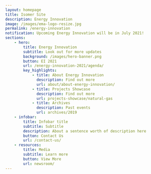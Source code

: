 ```yaml
---
layout: homepage
title: Isomer Site
description: Energy Innovation
image: /images/ema-logo-resize.jpg
permalink: /energy-innovation
notification: Upcoming Energy Innovation will be in July 2021!
sections:
    - hero:
        title: Energy Innovation
        subtitle: Look out for more updates
        background: /images/hero-banner.png
        button: EI 2021
        url: /energy-innovation-2021/agenda/
        key_highlights:
            - title: About Energy Innovation
              description: Find out more
              url: about/about-energy-innovation/
            - title: Projects Showcase
              description: Find out more
              url: projects-showcase/natural-gas
            - title: Archives
              description: Past events
              url: archives/2019
    - infobar:
        title: Infobar title
        subtitle: Subtitle
        description: About a sentence worth of description here
        button: Contact Us
        url: /contact-us/
    - resources:
        title: Media
        subtitle: Learn more
        button: View More
        url: newsroom/
---
```


